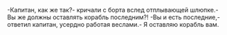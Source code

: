   -Капитан, как же так?- кричали с борта вслед отплывающей шлюпке.- Вы же должны оставлять корабль последним?!
-Вы и есть последние,- ответил капитан, усердно работая веслами.- Я оставляю корабль вам.    